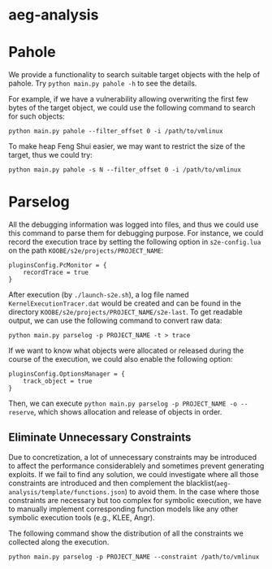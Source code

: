 # aeg-analysis

# Pahole
We provide a functionality to search suitable target objects with the help of pahole.
Try `python main.py pahole -h` to see the details.

For example, if we have a vulnerability allowing overwriting the first few bytes of the target object, we could use the following command to search for such objects:
```
python main.py pahole --filter_offset 0 -i /path/to/vmlinux
```

To make heap Feng Shui easier, we may want to restrict the size of the target, thus we could try:
```
python main.py pahole -s N --filter_offset 0 -i /path/to/vmlinux
```

# Parselog
All the debugging information was logged into files, and thus we could use this command to parse them for debugging purpose. For instance, we could record the execution trace by setting the following option in `s2e-config.lua` on the path `KOOBE/s2e/projects/PROJECT_NAME`:
```
pluginsConfig.PcMonitor = {
    recordTrace = true
}
```
After execution (by `./launch-s2e.sh`), a log file named `KernelExecutionTracer.dat` would be created and can be found in the directory `KOOBE/s2e/projects/PROJECT_NAME/s2e-last`. To get readable output, we can use the following command to convert raw data:
```
python main.py parselog -p PROJECT_NAME -t > trace
```

If we want to know what objects were allocated or released during the course of the execution, we could also enable the following option:
```
pluginsConfig.OptionsManager = {
    track_object = true
}
```

Then, we can execute `python main.py parselog -p PROJECT_NAME -o --reserve`, which shows allocation and release of objects in order.

## Eliminate Unnecessary Constraints
Due to concretization, a lot of unnecessary constraints may be introduced to affect the performance considerablely and sometimes prevent generating exploits. If we fail to find any solution, we could investigate where all those constraints are introduced and then complement the blacklist(`aeg-analysis/template/functions.json`) to avoid them. In the case where those constraints are necessary but too complex for symbolic execution, we have to manually implement corresponding function models like any other symbolic execution tools (e.g., KLEE, Angr).

The following command show the distribution of all the constraints we collected along the execution.
```
python main.py parselog -p PROJECT_NAME --constraint /path/to/vmlinux
```

